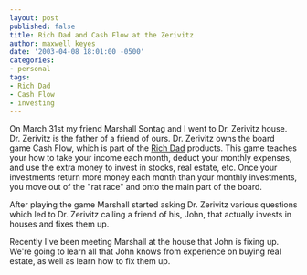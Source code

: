 ```yaml
---
layout: post
published: false
title: Rich Dad and Cash Flow at the Zerivitz
author: maxwell keyes
date: '2003-04-08 18:01:00 -0500'
categories:
- personal
tags:
- Rich Dad
- Cash Flow
- investing
---
```


On March 31st my friend Marshall Sontag and I went to Dr. Zerivitz house. Dr.
Zerivitz is the father of a friend of ours. Dr. Zerivitz owns the board game
Cash Flow, which is part of the [Rich Dad](http://www.richdad.com/) products.
This game teaches your how to take your income each month, deduct your monthly
expenses, and use the extra money to invest in stocks, real estate, etc. Once
your investments return more money each month than your monthly investments, you
move out of the "rat race" and onto the main part of the board.

After playing the game Marshall started asking Dr. Zerivitz various questions
which led to Dr. Zerivitz calling a friend of his, John, that actually invests
in houses and fixes them up.

Recently I've been meeting Marshall at the house that John is fixing up. We're
going to learn all that John knows from experience on buying real estate, as
well as learn how to fix them up.
